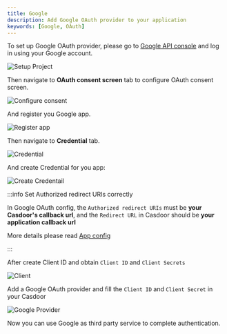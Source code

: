 ```yaml
---
title: Google
description: Add Google OAuth provider to your application
keywords: [Google, OAuth]
---
```


To set up Google OAuth provider, please go to [Google API console](https://console.developers.google.com) and log in using your Google account.

![Setup Project](/img/providers/OAuth/googlenewproject.png)

Then navigate to **OAuth consent screen** tab to configure OAuth consent screen.

![Configure consent](/img/providers/OAuth/oauthconsentscreen.png)

And register you Google app.

![Register app](/img/providers/OAuth/appregistration.png)

Then navigate to **Credential** tab.

![Credential](/img/providers/OAuth/credential.png)

And create Credential for you app:

![Create Credentail](/img/providers/OAuth/createcredential.png)

:::info Set Authorized redirect URIs correctly

In Google OAuth config, the `Authorized redirect URIs` must be **your Casdoor's callback url**, and the `Redirect URL` in Casdoor should be **your application callback url**

More details please read [App config](/docs/application/config#further-understanding)

:::

After create Client ID and obtain `Client ID` and `Client Secrets`

![Client](/img/providers/OAuth/googleclient.png)

Add a Google OAuth provider and fill the `Client ID` and `Client Secret` in your Casdoor

![Google Provider](/img/providers/OAuth/googleprovider.png)

Now you can use Google as third party service to complete authentication.